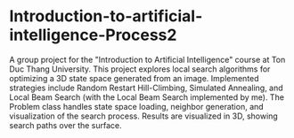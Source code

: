 # Introduction-to-artificial-intelligence-Process2
A group project for the "Introduction to Artificial Intelligence" course at Ton Duc Thang University. This project explores local search algorithms for optimizing a 3D state space generated from an image. Implemented strategies include Random Restart Hill-Climbing, Simulated Annealing, and Local Beam Search (with the Local Beam Search implemented by me). The Problem class handles state space loading, neighbor generation, and visualization of the search process. Results are visualized in 3D, showing search paths over the surface.

